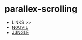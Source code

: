 # parallex-scrolling

- LINKS >>
- [NOUVIL](https://mano4life.github.io/parallex-scrolling/nouvil-landingP/)
- [JUNGLE](https://mano4life.github.io/parallex-scrolling/jungle-landingP/) 
